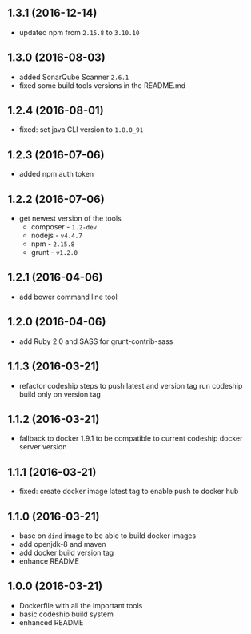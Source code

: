 ## 1.3.1 (2016-12-14)

* updated npm from `2.15.8` to `3.10.10`

## 1.3.0 (2016-08-03)

* added SonarQube Scanner `2.6.1`
* fixed some build tools versions in the README.md

## 1.2.4 (2016-08-01)

* fixed: set java CLI version to `1.8.0_91`

## 1.2.3 (2016-07-06)

* added npm auth token

## 1.2.2 (2016-07-06)

* get newest version of the tools
    * composer - `1.2-dev`
    * nodejs - `v4.4.7`
    * npm - `2.15.8`
    * grunt - `v1.2.0`

## 1.2.1 (2016-04-06)

* add bower command line tool

## 1.2.0 (2016-04-06)

* add Ruby 2.0 and SASS for grunt-contrib-sass

## 1.1.3 (2016-03-21)

* refactor codeship steps to push latest and version tag run codeship build only on version tag

## 1.1.2 (2016-03-21)

* fallback to docker 1.9.1 to be compatible to current codeship docker server version

## 1.1.1 (2016-03-21)

* fixed: create docker image latest tag to enable push to docker hub

## 1.1.0 (2016-03-21)

* base on `dind` image to be able to build docker images
* add openjdk-8 and maven
* add docker build version tag
* enhance README

## 1.0.0 (2016-03-21)

* Dockerfile with all the important tools
* basic codeship build system
* enhanced README